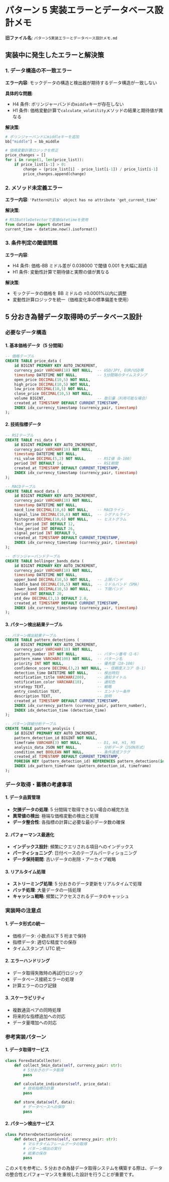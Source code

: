 # パターン 5 実装エラーとデータベース設計メモ

**旧ファイル名**: `パターン5実装エラーとデータベース設計メモ.md`

## 実装中に発生したエラーと解決策

### 1. データ構造の不一致エラー

**エラー内容**: モックデータの構造と検出器が期待するデータ構造が一致しない

**具体的な問題**:

- H4 条件: ボリンジャーバンドの`middle`キーが存在しない
- H1 条件: 価格変動計算で`calculate_volatility`メソッドの結果と期待値が異なる

**解決策**:

```python
# ボリンジャーバンドにmiddleキーを追加
bb["middle"] = bb_middle

# 価格変動計算ロジックを修正
price_changes = []
for i in range(1, len(price_list)):
    if price_list[i-1] > 0:
        change = (price_list[i] - price_list[i-1]) / price_list[i-1]
        price_changes.append(change)
```

### 2. メソッド未定義エラー

**エラー内容**: `'PatternUtils' object has no attribute 'get_current_time'`

**解決策**:

```python
# RSIBattleDetectorで直接datetimeを使用
from datetime import datetime
current_time = datetime.now().isoformat()
```

### 3. 条件判定の閾値問題

**エラー内容**:

- H4 条件: 価格-BB ミドル差が 0.038000 で閾値 0.001 を大幅に超過
- H1 条件: 変動性計算で期待値と実際の値が異なる

**解決策**:

- モックデータの価格を BB ミドルの ±0.0001%以内に調整
- 変動性計算ロジックを統一（価格変化率の標準偏差を使用）

## 5 分おき為替データ取得時のデータベース設計

### 必要なデータ構造

#### 1. 基本価格データ（5 分間隔）

```sql
-- 価格テーブル
CREATE TABLE price_data (
    id BIGINT PRIMARY KEY AUTO_INCREMENT,
    currency_pair VARCHAR(10) NOT NULL,  -- USD/JPY, EUR/USD等
    timestamp DATETIME NOT NULL,         -- 5分間隔のタイムスタンプ
    open_price DECIMAL(10,5) NOT NULL,
    high_price DECIMAL(10,5) NOT NULL,
    low_price DECIMAL(10,5) NOT NULL,
    close_price DECIMAL(10,5) NOT NULL,
    volume BIGINT,                       -- 取引量（利用可能な場合）
    created_at TIMESTAMP DEFAULT CURRENT_TIMESTAMP,
    INDEX idx_currency_timestamp (currency_pair, timestamp)
);
```

#### 2. 技術指標データ

```sql
-- RSIテーブル
CREATE TABLE rsi_data (
    id BIGINT PRIMARY KEY AUTO_INCREMENT,
    currency_pair VARCHAR(10) NOT NULL,
    timestamp DATETIME NOT NULL,
    rsi_value DECIMAL(5,2) NOT NULL,     -- RSI値（0-100）
    period INT DEFAULT 14,               -- RSI期間
    created_at TIMESTAMP DEFAULT CURRENT_TIMESTAMP,
    INDEX idx_currency_timestamp (currency_pair, timestamp)
);

-- MACDテーブル
CREATE TABLE macd_data (
    id BIGINT PRIMARY KEY AUTO_INCREMENT,
    currency_pair VARCHAR(10) NOT NULL,
    timestamp DATETIME NOT NULL,
    macd_line DECIMAL(10,6) NOT NULL,    -- MACDライン
    signal_line DECIMAL(10,6) NOT NULL,  -- シグナルライン
    histogram DECIMAL(10,6) NOT NULL,    -- ヒストグラム
    fast_period INT DEFAULT 12,
    slow_period INT DEFAULT 26,
    signal_period INT DEFAULT 9,
    created_at TIMESTAMP DEFAULT CURRENT_TIMESTAMP,
    INDEX idx_currency_timestamp (currency_pair, timestamp)
);

-- ボリンジャーバンドテーブル
CREATE TABLE bollinger_bands_data (
    id BIGINT PRIMARY KEY AUTO_INCREMENT,
    currency_pair VARCHAR(10) NOT NULL,
    timestamp DATETIME NOT NULL,
    upper_band DECIMAL(10,5) NOT NULL,   -- 上限バンド
    middle_band DECIMAL(10,5) NOT NULL,  -- ミドルバンド（SMA）
    lower_band DECIMAL(10,5) NOT NULL,   -- 下限バンド
    period INT DEFAULT 20,
    std_dev DECIMAL(3,1) DEFAULT 2.0,
    created_at TIMESTAMP DEFAULT CURRENT_TIMESTAMP,
    INDEX idx_currency_timestamp (currency_pair, timestamp)
);
```

#### 3. パターン検出結果テーブル

```sql
-- パターン検出結果テーブル
CREATE TABLE pattern_detections (
    id BIGINT PRIMARY KEY AUTO_INCREMENT,
    currency_pair VARCHAR(10) NOT NULL,
    pattern_number INT NOT NULL,         -- パターン番号（1-6）
    pattern_name VARCHAR(100) NOT NULL,  -- パターン名
    priority INT NOT NULL,               -- 優先度（10-100）
    confidence_score DECIMAL(3,2) NOT NULL, -- 信頼度スコア（0-1）
    detection_time DATETIME NOT NULL,    -- 検出時刻
    notification_title VARCHAR(200),     -- 通知タイトル
    notification_color VARCHAR(10),      -- 通知色
    strategy TEXT,                       -- 戦略
    entry_condition TEXT,                -- エントリー条件
    description TEXT,                    -- 説明
    created_at TIMESTAMP DEFAULT CURRENT_TIMESTAMP,
    INDEX idx_currency_pattern (currency_pair, pattern_number),
    INDEX idx_detection_time (detection_time)
);

-- パターン詳細分析テーブル
CREATE TABLE pattern_analysis (
    id BIGINT PRIMARY KEY AUTO_INCREMENT,
    pattern_detection_id BIGINT NOT NULL,
    timeframe VARCHAR(3) NOT NULL,       -- D1, H4, H1, M5
    analysis_data JSON NOT NULL,         -- 分析データ（JSON形式）
    condition_met BOOLEAN NOT NULL,      -- 条件達成フラグ
    created_at TIMESTAMP DEFAULT CURRENT_TIMESTAMP,
    FOREIGN KEY (pattern_detection_id) REFERENCES pattern_detections(id),
    INDEX idx_pattern_timeframe (pattern_detection_id, timeframe)
);
```

### データ取得・蓄積の考慮事項

#### 1. データ品質管理

- **欠損データの処理**: 5 分間隔で取得できない場合の補完方法
- **異常値の検出**: 極端な価格変動の検出と処理
- **データ整合性**: 各指標の計算に必要な最小データ数の確保

#### 2. パフォーマンス最適化

- **インデックス設計**: 頻繁にクエリされる項目へのインデックス
- **パーティショニング**: 日付ベースのテーブルパーティショニング
- **データ保持期間**: 古いデータの削除・アーカイブ戦略

#### 3. リアルタイム処理

- **ストリーミング処理**: 5 分おきのデータ更新をリアルタイムで処理
- **バッチ処理**: 大量データの一括処理
- **キャッシュ戦略**: 頻繁にアクセスされるデータのキャッシュ

### 実装時の注意点

#### 1. データ形式の統一

- 価格データ: 小数点以下 5 桁まで保持
- 指標データ: 適切な精度での保存
- タイムスタンプ: UTC 統一

#### 2. エラーハンドリング

- データ取得失敗時の再試行ロジック
- データベース接続エラーの処理
- 計算エラーのログ記録

#### 3. スケーラビリティ

- 複数通貨ペアの同時処理
- 将来的な指標追加への対応
- データ量増加への対応

### 参考実装パターン

#### 1. データ取得サービス

```python
class ForexDataCollector:
    def collect_5min_data(self, currency_pair: str):
        # 5分おきのデータ取得
        pass

    def calculate_indicators(self, price_data):
        # 技術指標の計算
        pass

    def store_data(self, data):
        # データベースへの保存
        pass
```

#### 2. パターン検出サービス

```python
class PatternDetectionService:
    def detect_patterns(self, currency_pair: str):
        # マルチタイムフレームデータの取得
        # パターン検出の実行
        # 結果の保存
        pass
```

このメモを参考に、5 分おきの為替データ取得システムを構築する際は、データの整合性とパフォーマンスを重視した設計を行うことが重要です。
